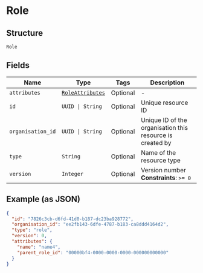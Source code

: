 
# Role

## Structure

`Role`

## Fields

| Name | Type | Tags | Description |
|  --- | --- | --- | --- |
| `attributes` | [`RoleAttributes`](../../doc/models/role-attributes.md) | Optional | - |
| `id` | `UUID \| String` | Optional | Unique resource ID |
| `organisation_id` | `UUID \| String` | Optional | Unique ID of the organisation this resource is created by |
| `type` | `String` | Optional | Name of the resource type |
| `version` | `Integer` | Optional | Version number<br>**Constraints**: `>= 0` |

## Example (as JSON)

```json
{
  "id": "7826c3cb-d6fd-41d0-b187-dc23ba928772",
  "organisation_id": "ee2fb143-6dfe-4787-b183-ca8ddd4164d2",
  "type": "role",
  "version": 0,
  "attributes": {
    "name": "name4",
    "parent_role_id": "00000bf4-0000-0000-0000-000000000000"
  }
}
```

